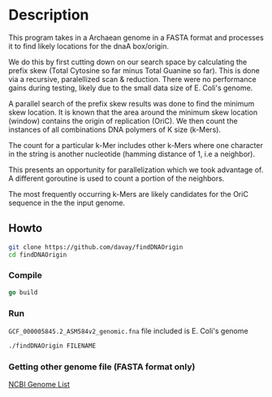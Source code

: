 # Description
This program takes in a Archaean genome in a FASTA format and processes it to find likely locations for the dnaA box/origin.

We do this by first cutting down on our search space by calculating the prefix skew (Total Cytosine so far minus Total Guanine so far). 
This is done via a recursive, paralellized scan & reduction. There were no performance gains during testing, likely due to the small data size of E. Coli's genome.

A parallel search of the prefix skew results was done to find the minimum skew location. It is known that the area around the minimum skew location (window) contains the
origin of replication (OriC). We then count the instances of all combinations DNA polymers of K size (k-Mers). 

The count for a particular k-Mer includes other k-Mers where one character in the string is another nucleotide (hamming distance of 1, i.e a neighbor). 

This presents an opportunity for parallelization which we took advantage of. A different goroutine is used to count a portion of the neighbors. 

The most frequently occurring k-Mers are likely candidates for the OriC sequence in the the input genome.

## Howto 

```sh
git clone https://github.com/davay/findDNAOrigin
cd findDNAOrigin
```

### Compile

```go
go build
```


### Run

```GCF_000005845.2_ASM584v2_genomic.fna``` file included is E. Coli's genome
```sh
./findDNAOrigin FILENAME
```

### Getting other genome file (FASTA format only)

[NCBI Genome List](https://www.ncbi.nlm.nih.gov/genome/browse/#!/overview/)
